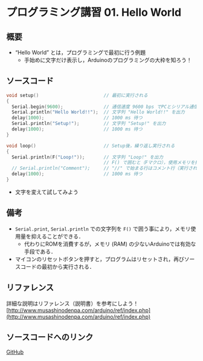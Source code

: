 # プログラミング講習 01. Hello World
## 概要
+ “Hello World” とは，プログラミングで最初に行う例題
	- 手始めに文字だけ表示し，Arduinoのプログラミングの大枠を知ろう！


## ソースコード
```cpp
void setup()                        // 最初に実行される
{
  Serial.begin(9600);               // 通信速度 9600 bps でPCとシリアル通信開始
  Serial.println("Hello World!!");  // 文字列 "Hello World!!" を出力
  delay(1000);                      // 1000 ms 待つ
  Serial.println("Setup!");         // 文字列 "Setup!" を出力
  delay(1000);                      // 1000 ms 待つ
}

void loop()                         // Setup後，繰り返し実行される
{
  Serial.println(F("Loop!"));       // 文字列 "Loop!" を出力
                                    // F() で囲むと（Fマクロ），使用メモリを抑えることができる（ROMを消費する）
  // Serial.println("Comment");     // "//" で始まる行はコメント行（実行されない）
  delay(1000);                      // 1000 ms 待つ
}
```

+ 文字を変えて試してみよう


## 備考
+ `Serial.print`, `Serial.println` での文字列を `F()` で囲う事により，メモリ使用量を抑えることができる．
	- 代わりにROMを消費するが，メモリ (RAM) の少ないArduinoでは有効な手段である．
+ マイコンのリセットボタンを押すと，プログラムはリセットされ，再びソースコードの最初から実行される．


## リファレンス
詳細な説明はリファレンス（説明書）を参考にしよう！  
[http://www.musashinodenpa.com/arduino/ref/index.php](http://www.musashinodenpa.com/arduino/ref/index.php)


## ソースコードへのリンク
[GitHub](https://github.com/meltingrabbit/CanSatForHighSchoolStudents/tree/master/Arduino/ProgrammingTutorial01_HelloWorld)
